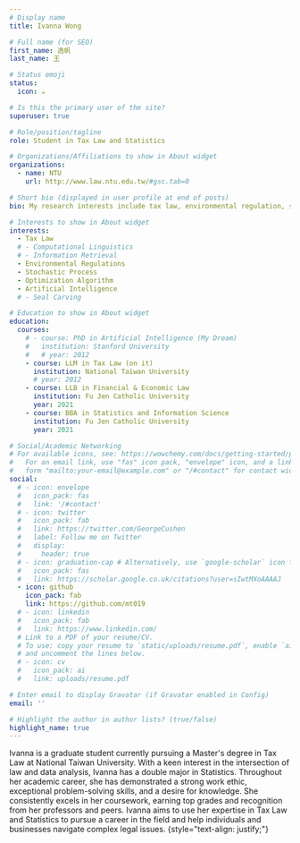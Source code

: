 ```yaml
---
# Display name
title: Ivanna Wong

# Full name (for SEO)
first_name: 逸帆
last_name: 王

# Status emoji
status:
  icon: ☕️

# Is this the primary user of the site?
superuser: true

# Role/position/tagline
role: Student in Tax Law and Statistics

# Organizations/Affiliations to show in About widget
organizations:
  - name: NTU
    url: http://www.law.ntu.edu.tw/#gsc.tab=0

# Short bio (displayed in user profile at end of posts)
bio: My research interests include tax law, environmental regulation, statistical analysis, and interdisciplinary applications.

# Interests to show in About widget
interests:
  - Tax Law
  # - Computational Linguistics
  # - Information Retrieval
  - Environmental Regulations
  - Stochastic Process
  - Optimization Algorithm
  - Artificial Intelligence
  # - Seal Carving

# Education to show in About widget
education:
  courses:
    # - course: PhD in Artificial Intelligence (My Dream)
    #   institution: Stanford University
    #   # year: 2012
    - course: LLM in Tax Law (on it)
      institution: National Taiwan University
      # year: 2012
    - course: LLB in Financial & Economic Law
      institution: Fu Jen Catholic University
      year: 2021
    - course: BBA in Statistics and Information Science
      institution: Fu Jen Catholic University
      year: 2021

# Social/Academic Networking
# For available icons, see: https://wowchemy.com/docs/getting-started/page-builder/#icons
#   For an email link, use "fas" icon pack, "envelope" icon, and a link in the
#   form "mailto:your-email@example.com" or "/#contact" for contact widget.
social:
  # - icon: envelope
  #   icon_pack: fas
  #   link: '/#contact'
  # - icon: twitter
  #   icon_pack: fab
  #   link: https://twitter.com/GeorgeCushen
  #   label: Follow me on Twitter
  #   display:
  #     header: true
  # - icon: graduation-cap # Alternatively, use `google-scholar` icon from `ai` icon pack
  #   icon_pack: fas
  #   link: https://scholar.google.co.uk/citations?user=sIwtMXoAAAAJ
  - icon: github
    icon_pack: fab
    link: https://github.com/mt019
  # - icon: linkedin
  #   icon_pack: fab
  #   link: https://www.linkedin.com/
  # Link to a PDF of your resume/CV.
  # To use: copy your resume to `static/uploads/resume.pdf`, enable `ai` icons in `params.yaml`,
  # and uncomment the lines below.
  # - icon: cv
  #   icon_pack: ai
  #   link: uploads/resume.pdf

# Enter email to display Gravatar (if Gravatar enabled in Config)
email: ''

# Highlight the author in author lists? (true/false)
highlight_name: true
---
```


Ivanna is a graduate student currently pursuing a Master's degree in Tax Law at National Taiwan University.  With a keen interest in the intersection of law and data analysis, Ivanna has a double major in Statistics. Throughout her academic career, she has demonstrated a strong work ethic, exceptional problem-solving skills, and a desire for knowledge. She consistently excels in her coursework, earning top grades and recognition from her professors and peers. Ivanna aims to use her expertise in Tax Law and Statistics to pursue a career in the field and help individuals and businesses navigate complex legal issues.
{style="text-align: justify;"}
